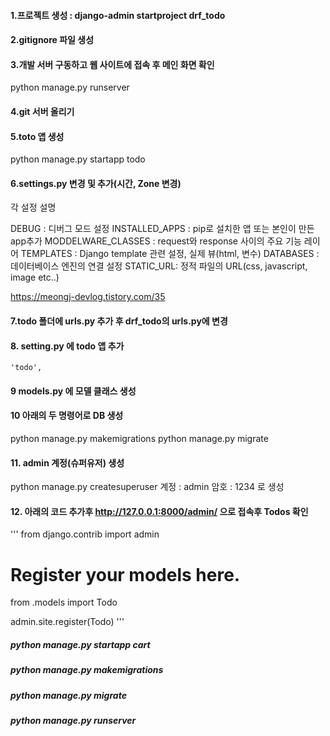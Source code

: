 #### 1.프로젝트 생성 : django-admin startproject drf_todo

#### 2.gitignore 파일 생성

#### 3.개발 서버 구동하고 웹 사이트에 접속 후 메인 화면 확인

python manage.py runserver

#### 4.git 서버 올리기

#### 5.toto 앱 생성

python manage.py startapp todo

#### 6.settings.py 변경 및 추가(시간, Zone 변경)

각 설정 설명

DEBUG : 디버그 모드 설정
INSTALLED_APPS : pip로 설치한 앱 또는 본인이 만든 app추가
MODDELWARE_CLASSES : request와 response 사이의 주요 기능 레이어
TEMPLATES : Django template 관련 설정, 실제 뷰(html, 변수)
DATABASES : 데이터베이스 엔진의 연결 설정
STATIC_URL: 정적 파일의 URL(css, javascript, image etc..)

https://meongj-devlog.tistory.com/35

#### 7.todo 폴더에 urls.py 추가 후 drf_todo의 urls.py에 변경

#### 8. setting.py 에 todo 앱 추가

    'todo',

#### 9 models.py 에 모델 클래스 생성

#### 10 아래의 두 명령어로 DB 생성

python manage.py makemigrations
python manage.py migrate

#### 11. admin 계정(슈퍼유저) 생성

python manage.py createsuperuser
계정 : admin
암호 : 1234 로 생성

#### 12. 아래의 코드 추가후 http://127.0.0.1:8000/admin/ 으로 접속후 Todos 확인

'''
from django.contrib import admin

# Register your models here.

from .models import Todo

admin.site.register(Todo)
'''

##### python manage.py startapp cart

##### python manage.py makemigrations

##### python manage.py migrate

##### python manage.py runserver
